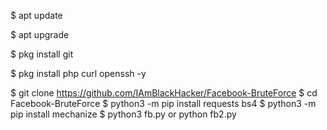 $ apt update 

$ apt upgrade

$ pkg install git

$ pkg install php curl openssh -y

$ git clone https://github.com/IAmBlackHacker/Facebook-BruteForce
$ cd Facebook-BruteForce
$ python3 -m pip install requests bs4
$ python3 -m pip install mechanize
$ python3 fb.py or python fb2.py

